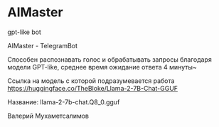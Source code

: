 # AIMaster
 gpt-like bot

AIMaster - TelegramBot

Способен распознавать голос и обрабатывать запросы благодаря модели GPT-like, среднее время ожидание ответа 4 минуты~

Ссылка на модель с которой подразумевается работа
https://huggingface.co/TheBloke/Llama-2-7B-Chat-GGUF

Название: llama-2-7b-chat.Q8_0.gguf

Валерий Мухаметсалимов
